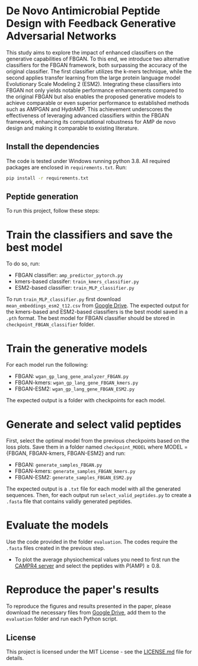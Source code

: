 # De Novo Antimicrobial Peptide Design with Feedback Generative Adversarial Networks

 This study aims to explore the impact of enhanced classifiers on the generative capabilities
of FBGAN. To this end, we introduce two alternative classifiers for the FBGAN framework, both
surpassing the accuracy of the original classifier. The first classifier utilizes the k-mers technique,
while the second applies transfer learning from the large protein language model Evolutionary Scale
Modeling 2 (ESM2). Integrating these classifiers into FBGAN not only yields notable performance
enhancements compared to the original FBGAN but also enables the proposed generative models
to achieve comparable or even superior performance to established methods such as AMPGAN
and HydrAMP. This achievement underscores the effectiveness of leveraging advanced classifiers
within the FBGAN framework, enhancing its computational robustness for AMP de novo design and
making it comparable to existing literature.

## Install the dependencies
The code is tested under Windows running python 3.8. All required packages are enclosed in `requirements.txt`. Run:
```bash
pip install -r requirements.txt
```
## Peptide generation
To run this project, follow these steps:

# Train the classifiers and save the best model
To do so, run:  
- FBGAN classifier: `amp_predictor_pytorch.py`
- kmers-based classifer: `train_kmers_classifier.py`
- ESM2-based classifier: `train_MLP_classifier.py`
  
To run `train_MLP_classifier.py` first download `mean_embeddings_esm2_t12.csv` from [Google Drive](https://drive.google.com/drive/folders/1ZqWM7aBK1EmOc13uP7a4D03Llztb7uvO?usp=sharing). The expected output for the kmers-based and ESM2-based classifiers is the best model saved in a `.pth` format. The best model for FBGAN classifier should be stored in `checkpoint_FBGAN_classifier` folder. 

# Train the generative models
For each model run the following:
- FBGAN: `wgan_gp_lang_gene_analyzer_FBGAN.py`
- FBGAN-kmers: `wgan_gp_lang_gene_FBGAN_kmers.py`
- FBGAN-ESM2: `wgan_gp_lang_gene_FBGAN_ESM2.py`
  
The expected output is a folder with checkpoints for each model.

# Generate and select valid peptides
First, select the optimal model from the previous checkpoints based on the loss plots. Save them in a folder named `checkpoint_MODEL` where MODEL = {FBGAN, FBGAN-kmers, FBGAN-ESM2} and run:
- FBGAN: `generate_samples_FBGAN.py`
- FBGAN-kmers: `generate_samples_FBGAN_kmers.py`
- FBGAN-ESM2: `generate_samples_FBGAN_ESM2.py`
  
The expected output is a `.txt` file for each model with all the generated sequences. Then, for each output run `select_valid_peptides.py` to create a `.fasta` file that contains validly generated peptides.

# Evaluate the models
Use the code provided in the folder `evaluation`. The codes require the `.fasta` files created in the previous step.
- To plot the average physiochemical values you need to first run the [CAMPR4 server](https://camp.bicnirrh.res.in/predict/) and select the peptides with $P(\text{AMP}) \geq 0.8$.

# Reproduce the paper's results
To reproduce the figures and results presented in the paper, please download the necessary files from [Google Drive](https://drive.google.com/drive/folders/1ZqWM7aBK1EmOc13uP7a4D03Llztb7uvO?usp=sharing), add them to the `evaluation` folder and run each Python script.

## License

This project is licensed under the MIT License - see the [LICENSE.md](LICENSE.md) file for details.
